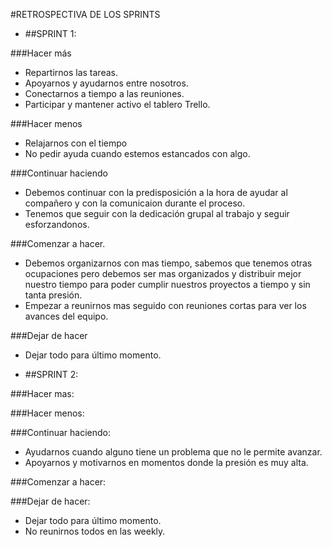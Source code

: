 #RETROSPECTIVA DE LOS SPRINTS

- ##SPRINT 1:

###Hacer más
- Repartirnos las tareas.
- Apoyarnos y ayudarnos entre nosotros.
- Conectarnos a tiempo a las reuniones.
- Participar y mantener activo el tablero Trello.

###Hacer menos
- Relajarnos con el tiempo 
- No pedir ayuda cuando estemos estancados con algo.

###Continuar haciendo
- Debemos continuar con la predisposición a la hora de ayudar al compañero y con la comunicaion durante el proceso.
- Tenemos que seguir con la dedicación grupal al trabajo y seguir esforzandonos.

###Comenzar a hacer.
- Debemos organizarnos con mas tiempo, sabemos que tenemos otras ocupaciones pero debemos ser mas organizados y distribuir mejor nuestro tiempo para poder cumplir nuestros proyectos a tiempo y sin tanta presión.
- Empezar a reunirnos mas seguido con reuniones cortas para ver los avances del equipo.

###Dejar de hacer
- Dejar todo para último momento.


- ##SPRINT 2:

###Hacer mas:


###Hacer menos:


###Continuar haciendo:
- Ayudarnos cuando alguno tiene un problema que no le permite avanzar.
- Apoyarnos y motivarnos en momentos donde la presión es muy alta.

###Comenzar a hacer:


###Dejar de hacer:
- Dejar todo para último momento.
- No reunirnos todos en las weekly.